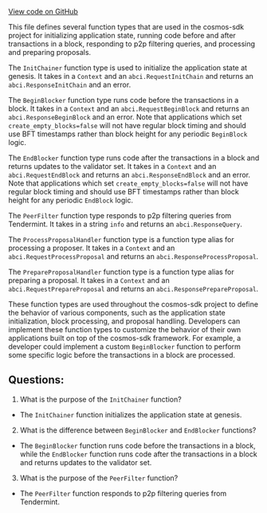 [View code on GitHub](https://github.com/cosmos/cosmos-sdk/blob/main/types/abci.go)

This file defines several function types that are used in the cosmos-sdk project for initializing application state, running code before and after transactions in a block, responding to p2p filtering queries, and processing and preparing proposals.

The `InitChainer` function type is used to initialize the application state at genesis. It takes in a `Context` and an `abci.RequestInitChain` and returns an `abci.ResponseInitChain` and an error.

The `BeginBlocker` function type runs code before the transactions in a block. It takes in a `Context` and an `abci.RequestBeginBlock` and returns an `abci.ResponseBeginBlock` and an error. Note that applications which set `create_empty_blocks=false` will not have regular block timing and should use BFT timestamps rather than block height for any periodic `BeginBlock` logic.

The `EndBlocker` function type runs code after the transactions in a block and returns updates to the validator set. It takes in a `Context` and an `abci.RequestEndBlock` and returns an `abci.ResponseEndBlock` and an error. Note that applications which set `create_empty_blocks=false` will not have regular block timing and should use BFT timestamps rather than block height for any periodic `EndBlock` logic.

The `PeerFilter` function type responds to p2p filtering queries from Tendermint. It takes in a string `info` and returns an `abci.ResponseQuery`.

The `ProcessProposalHandler` function type is a function type alias for processing a proposer. It takes in a `Context` and an `abci.RequestProcessProposal` and returns an `abci.ResponseProcessProposal`.

The `PrepareProposalHandler` function type is a function type alias for preparing a proposal. It takes in a `Context` and an `abci.RequestPrepareProposal` and returns an `abci.ResponsePrepareProposal`.

These function types are used throughout the cosmos-sdk project to define the behavior of various components, such as the application state initialization, block processing, and proposal handling. Developers can implement these function types to customize the behavior of their own applications built on top of the cosmos-sdk framework. For example, a developer could implement a custom `BeginBlocker` function to perform some specific logic before the transactions in a block are processed.
## Questions: 
 1. What is the purpose of the `InitChainer` function?
- The `InitChainer` function initializes the application state at genesis.

2. What is the difference between `BeginBlocker` and `EndBlocker` functions?
- The `BeginBlocker` function runs code before the transactions in a block, while the `EndBlocker` function runs code after the transactions in a block and returns updates to the validator set.

3. What is the purpose of the `PeerFilter` function?
- The `PeerFilter` function responds to p2p filtering queries from Tendermint.